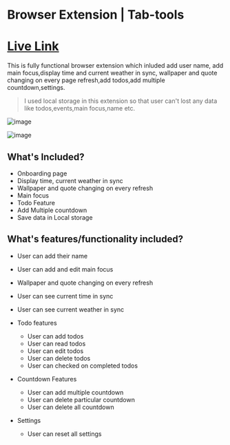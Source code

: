 # Browser Extension | Tab-tools

# [Live Link](https://new-tab-extension.netlify.app/)

This is fully functional browser extension which inluded add user name, add main focus,display time and current weather in sync, wallpaper and quote changing on every page refresh,add todos,add multiple countdown,settings.

> I used local storage in this extension so that user can't lost any data like todos,events,main focus,name etc.


![image](https://user-images.githubusercontent.com/88363801/166428196-23488a8a-e386-43b0-b65e-af17a74c136d.png)

![image](https://user-images.githubusercontent.com/88363801/166428384-bacae799-6748-419b-9e0a-133a4b674421.png)

## What's Included?

- Onboarding page
- Display time, current weather in sync
- Wallpaper and quote changing on every refresh
- Main focus
- Todo Feature
- Add Multiple countdown
- Save data in Local storage 

## What's features/functionality included?

- User can add their name
- User can add and edit main focus
- Wallpaper and quote changing on every refresh
- User can see current time in sync
- User can see current weather in sync
- Todo features   
  - User can add todos
  - User can read todos
  - User can edit todos
  - User can delete todos
  - User can checked on completed todos

- Countdown Features
  - User can add multiple countdown
  - User can delete particular countdown
  - User can delete all countdown 
- Settings
  - User can reset all settings
